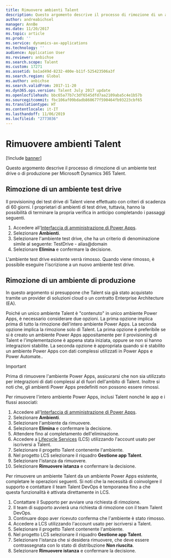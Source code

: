 ```yaml
---
title: Rimuovere ambienti Talent
description: Questo argomento descrive il processo di rimozione di un ambiente test drive o di produzione per Microsoft Dynamics 365 Talent.
author: andreabichsel
manager: AnnBe
ms.date: 11/20/2017
ms.topic: article
ms.prod: ''
ms.service: dynamics-ax-applications
ms.technology: ''
audience: Application User
ms.reviewer: anbichse
ms.search.scope: Talent
ms.custom: 17271
ms.assetid: ba1ad49d-8232-400e-b11f-525423506a3f
ms.search.region: Global
ms.author: anbichse
ms.search.validFrom: 2017-11-20
ms.dyn365.ops.version: Talent July 2017 update
ms.openlocfilehash: bbc65a77b7c3df6545dfd7aa2109aba5c4e1b57b
ms.sourcegitcommit: fbc106af09bdadb860677f590464fb93223cbf65
ms.translationtype: HT
ms.contentlocale: it-IT
ms.lasthandoff: 11/06/2019
ms.locfileid: "2773036"
---
```

# <a name="remove-talent-environments"></a>Rimuovere ambienti Talent

[!include [banner](includes/banner.md)]

Questo argomento descrive il processo di rimozione di un ambiente test drive o di produzione per Microsoft Dynamics 365 Talent.

## <a name="removing-a-test-drive-environment"></a>Rimozione di un ambiente test drive

Il provisioning dei test drive di Talent viene effettuato con criteri di scadenza di 60 giorni. I proprietari di ambienti di test drive, tuttavia, hanno la possibilità di terminare la propria verifica in anticipo completando i passaggi seguenti. 

1. Accedere all'[Interfaccia di amministrazione di Power Apps](https://admin.businessplatform.microsoft.com/).
2. Selezionare **Ambienti**.
3. Selezionare l'ambiente test drive, che ha un criterio di denominazione simile al seguente: TestDrive - alias@domain
4. Selezionare **Elimina** e confermare la decisione. 

L'ambiente test drive esistente verrà rimosso. Quando viene rimosso, è possibile eseguire l'iscrizione a un nuovo ambiente test drive. 

## <a name="removing-a-production-environment"></a>Rimozione di un ambiente di produzione

In questo argomento si presuppone che Talent sia già stato acquistato tramite un provider di soluzioni cloud o un contratto Enterprise Architecture (EA). 

Poiché un unico ambiente Talent è "contenuto" in unico ambiente Power Apps, è necessario considerare due opzioni. La prima opzione implica prima di tutto la rimozione dell'intero ambiente Power Apps. La seconda opzione implica la rimozione solo di Talent. La prima opzione è preferibile se si è creato un ambiente Power Apps appositamente per il provisioning di Talent e l'implementazione è appena stata iniziata, oppure se non si hanno integrazioni stabilite. La seconda opzione è appropriata quando si è stabilito un ambiente Power Apps con dati complessi utilizzati in Power Apps e Power Automate..

> [!Important]
> Prima di rimuovere l'ambiente Power Apps, assicurarsi che non sia utilizzato per integrazioni di dati complessi al di fuori dell'ambito di Talent. Inoltre si noti che, gli ambienti Power Apps predefiniti non possono essere rimossi. 

Per rimuovere l'intero ambiente Power Apps, inclusi Talent nonché le app e i flussi associati:

1. Accedere all'[Interfaccia di amministrazione di Power Apps](https://admin.businessplatform.microsoft.com/).
2. Selezionare **Ambienti**.
3. Selezionare l'ambiente da rimuovere.
4. Selezionare **Elimina** e confermare la decisione. 
5. Attendere fino al completamento dell'eliminazione.
6. Accedere a [Lifecycle Services](https://lcs.dynamics.com/Logon/Index) (LCS) utilizzando l'account usato per iscriversi a Talent. 
7. Selezionare il progetto Talent contenente l'ambiente. 
8. Nel progetto LCS selezionare il riquadro **Gestione app Talent**. 
9. Selezionare l'istanza da rimuovere. 
10. Selezionare **Rimuovere istanza** e confermare la decisione.  

Per rimuovere un ambiente Talent da un ambiente Power Apps esistente, completare le operazioni seguenti. Si noti che la necessità di coinvolgere il supporto e contattare il team Talent DevOps è temporanea fino a che questa funzionalità è attivata direttamente in LCS.

1. Contattare il Supporto per avviare una richiesta di rimozione.
2. Il team di supporto avvierà una richiesta di rimozione con il team Talent DevOps. 
3. Continuare dopo aver ricevuto conferma che l'ambiente è stato rimosso.
4.  Accedere a LCS utilizzando l'account usato per iscriversi a Talent. 
5. Selezionare il progetto Talent contenente l'ambiente. 
6. Nel progetto LCS selezionare il riquadro **Gestione app Talent**. 
7. Selezionare l'istanza che si desidera rimuovere, che deve essere contrassegnata con lo stato di distribuzione **Non riuscita**.
8. Selezionare **Rimuovere istanza** e confermare la decisione. 


